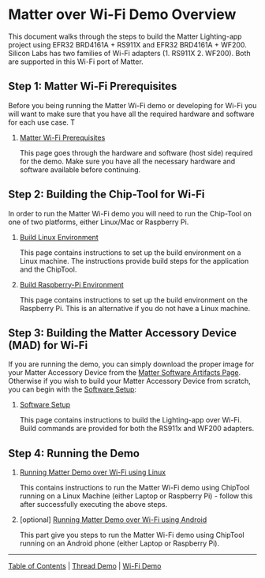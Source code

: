 # Matter over Wi-Fi Demo Overview

This document walks through the steps to build the Matter Lighting-app project using
EFR32 BRD4161A + RS911X and EFR32 BRD4161A + WF200. Silicon Labs has two
families of Wi-Fi adapters (1. RS911X 2. WF200). Both are supported in this Wi-Fi
port of Matter.

## Step 1: Matter Wi-Fi Prerequisites

Before you being running the Matter Wi-Fi demo or developing for Wi-Fi you will want to make sure that you have all the required hardware and software for each use case. T

1. [Matter Wi-Fi Prerequisites](WIFI_PREREQS.md) 

   This page goes through the hardware and software (host side) required for the demo. Make sure you have all the necessary hardware and software available before continuing.

## Step 2: Building the Chip-Tool for Wi-Fi

In order to run the Matter Wi-Fi demo you will need to run the Chip-Tool on one of two platforms, either Linux/Mac or Raspberry Pi.

1. [Build Linux Environment](BUILD_CHIP_ENV.md)

    This page contains instructions to set up the build environment on a Linux machine. 
    The instructions provide build steps for the application and the ChipTool.

1. [Build Raspberry-Pi Environment](BUILD_PI_ENV.md)

    This page contains instructions to set up the build environment on the Raspberry
    Pi. This is an alternative if you do not have a Linux machine.

## Step 3: Building the Matter Accessory Device (MAD) for Wi-Fi

If you are running the demo, you can simply download the proper image for your Matter Accessory Device from the [Matter Software Artifacts Page](../general/ARTIFACTS.md). Otherwise if you wish to build your Matter Accessory Device from scratch, you can begin with the [Software Setup](SW_SETUP.md):

1. [Software Setup](SW_SETUP.md)

    This page contains instructions to build the Lighting-app over Wi-Fi. Build commands are provided for both 
    the RS911x and WF200 adapters.

## Step 4: Running the Demo

1. [Running Matter Demo over Wi-Fi using Linux](RUN_DEMO.md)

    This contains instructions to run the Matter Wi-Fi demo using ChipTool running
    on a Linux Machine (either Laptop or Raspberry Pi) - follow this after
    successfully executing the above steps.

1. [optional] [Running Matter Demo over Wi-Fi using Android](WIFI_ANDROID.md)

    This part give you steps to run the Matter Wi-Fi demo using ChipTool running
    on an Android phone (either Laptop or Raspberry Pi).

----
[Table of Contents](../README.md) | [Thread Demo](../thread/DEMO_OVERVIEW.md) | [Wi-Fi Demo](./DEMO_OVERVIEW.md)